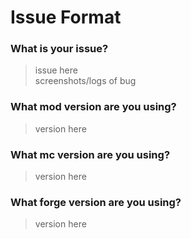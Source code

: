 # Issue Format
### What is your issue?
> issue here                         
> screenshots/logs of bug
### What mod version are you using?
> version here
### What mc version are you using?
> version here
### What forge version are you using?
> version here 
